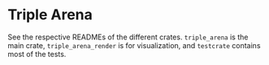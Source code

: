 # Triple Arena

See the respective READMEs of the different crates. `triple_arena` is the main crate,
`triple_arena_render` is for visualization, and `testcrate` contains most of the tests.
